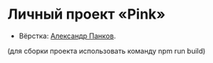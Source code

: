 # Личный проект «Pink»

* Вёрстка: [Александр Панков](https://htmlacademy.ru/profile/id1453733).

(для сборки проекта использовать команду npm run build)
